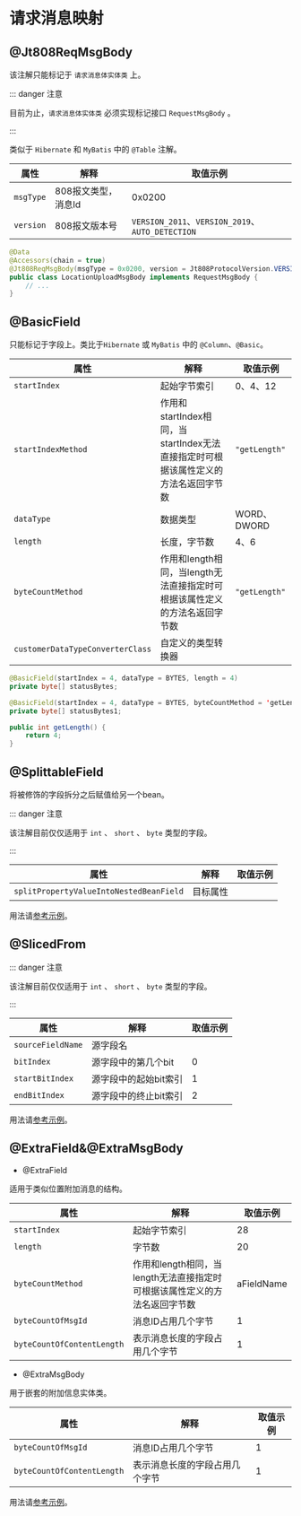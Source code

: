 # 请求消息映射

## @Jt808ReqMsgBody

该注解只能标记于 `请求消息体实体类` 上。

::: danger 注意

目前为止，`请求消息体实体类` 必须实现标记接口 `RequestMsgBody` 。

:::

类似于 `Hibernate` 和 `MyBatis` 中的 `@Table` 注解。

| 属性      | 解释                | 取值示例 |
| --------- | ------------------- | -------- |
| `msgType` | 808报文类型，消息Id | 0x0200   |
| `version` | 808报文版本号 | `VERSION_2011`、`VERSION_2019`、`AUTO_DETECTION`   |

```java
@Data
@Accessors(chain = true)
@Jt808ReqMsgBody(msgType = 0x0200, version = Jt808ProtocolVersion.VERSION_2011)
public class LocationUploadMsgBody implements RequestMsgBody {
    // ...
}
```

## @BasicField

只能标记于字段上。类比于`Hibernate` 或 `MyBatis` 中的 `@Column`、`@Basic`。

| 属性      | 解释                | 取值示例 |
| --------- | ------------------- | -------- |
| `startIndex` | 起始字节索引 | 0、4、12   |
| `startIndexMethod` | 作用和startIndex相同，当startIndex无法直接指定时可根据该属性定义的方法名返回字节数 | `"getLength"`   |
| `dataType` | 数据类型 | WORD、DWORD   |
| `length` | 长度，字节数 | 4、6   |
| `byteCountMethod` | 作用和length相同，当length无法直接指定时可根据该属性定义的方法名返回字节数 | `"getLength"`   |
| `customerDataTypeConverterClass` | 自定义的类型转换器 |    |

```java
@BasicField(startIndex = 4, dataType = BYTES, length = 4)
private byte[] statusBytes;

@BasicField(startIndex = 4, dataType = BYTES, byteCountMethod = 'getLength')
private byte[] statusBytes1;

public int getLength() {
    return 4;
}
```
## @SplittableField
将被修饰的字段拆分之后赋值给另一个bean。

::: danger 注意

该注解目前仅仅适用于 `int` 、 `short` 、 `byte` 类型的字段。

:::

| 属性      | 解释                | 取值示例 |
| --------- | ------------------- | -------- |
| `splitPropertyValueIntoNestedBeanField` | 目标属性 |   |

用法请[参考示例](/v2/jt-808/guide/annotation-based-dev/location-msg-parse-demo.md#2.使用@SlicedFrom解析)。

## @SlicedFrom

::: danger 注意

该注解目前仅仅适用于 `int` 、 `short` 、 `byte` 类型的字段。

:::

| 属性      | 解释                | 取值示例 |
| --------- | ------------------- | -------- |
| `sourceFieldName` | 源字段名 |   | aFieldName
| `bitIndex` | 源字段中的第几个bit   | 0
| `startBitIndex` | 源字段中的起始bit索引 |1  |
| `endBitIndex` | 源字段中的终止bit索引 | 2   |

用法请[参考示例](/v2/jt-808/guide/annotation-based-dev/location-msg-parse-demo.md#2.使用@SlicedFrom解析)。

## @ExtraField&@ExtraMsgBody

- @ExtraField

适用于类似位置附加消息的结构。

| 属性      | 解释                | 取值示例 |
| --------- | ------------------- | -------- |
| `startIndex` | 起始字节索引 | 28  |
| `length` | 字节数   | 20
| `byteCountMethod` | 作用和length相同，当length无法直接指定时可根据该属性定义的方法名返回字节数 |aFieldName  |
| `byteCountOfMsgId` | 消息ID占用几个字节 | 1   |
| `byteCountOfContentLength` | 表示消息长度的字段占用几个字节 |  1  |

- @ExtraMsgBody

用于嵌套的附加信息实体类。

| 属性      | 解释                | 取值示例 |
| --------- | ------------------- | -------- |
| `byteCountOfMsgId` | 消息ID占用几个字节 | 1   |
| `byteCountOfContentLength` | 表示消息长度的字段占用几个字节 |  1  |

用法请[参考示例](/v2/jt-808/guide/annotation-based-dev/location-msg-parse-demo.md#解析位置附加项列表)。
